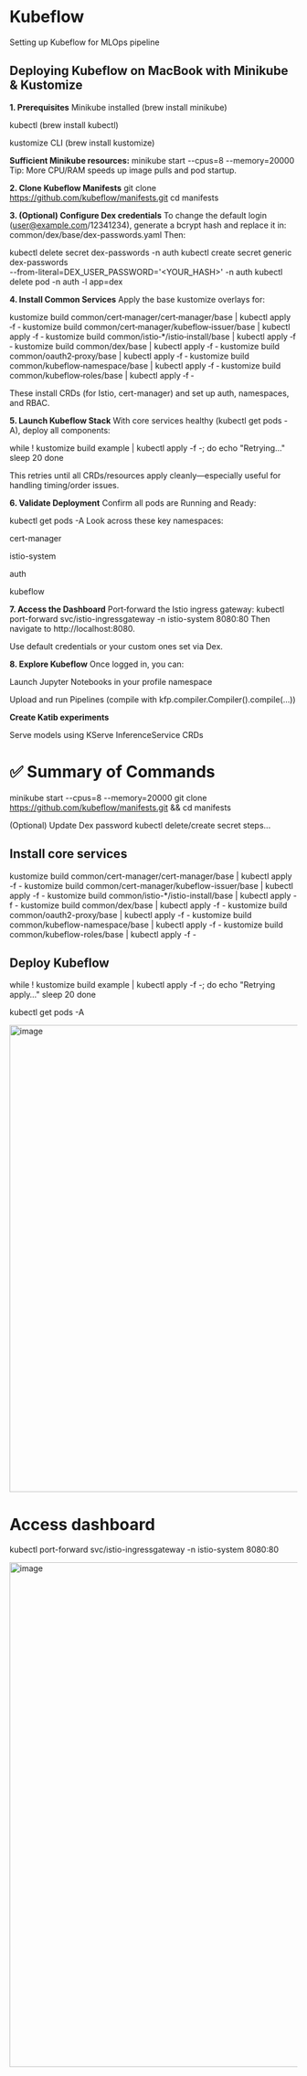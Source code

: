 # Kubeflow
Setting up Kubeflow for MLOps pipeline


## Deploying Kubeflow on MacBook with Minikube & Kustomize
**1. Prerequisites**
Minikube installed (brew install minikube)

kubectl (brew install kubectl)

kustomize CLI (brew install kustomize) 


**Sufficient Minikube resources:**
minikube start --cpus=8 --memory=20000
Tip: More CPU/RAM speeds up image pulls and pod startup.

**2. Clone Kubeflow Manifests**
git clone https://github.com/kubeflow/manifests.git
cd manifests

**3. (Optional) Configure Dex credentials**
To change the default login (user@example.com/12341234), generate a bcrypt hash and replace it in:
common/dex/base/dex-passwords.yaml
Then:


kubectl delete secret dex-passwords -n auth
kubectl create secret generic dex-passwords \
  --from-literal=DEX_USER_PASSWORD='<YOUR_HASH>' -n auth
kubectl delete pod -n auth -l app=dex


**4. Install Common Services**
Apply the base kustomize overlays for:

kustomize build common/cert‑manager/cert‑manager/base | kubectl apply ‑f ‑
kustomize build common/cert‑manager/kubeflow‑issuer/base | kubectl apply ‑f ‑
kustomize build common/istio‑*/istio‑install/base | kubectl apply ‑f ‑
kustomize build common/dex/base | kubectl apply ‑f ‑
kustomize build common/oauth2‑proxy/base | kubectl apply ‑f ‑
kustomize build common/kubeflow‑namespace/base | kubectl apply ‑f ‑
kustomize build common/kubeflow‑roles/base | kubectl apply ‑f ‑

These install CRDs (for Istio, cert-manager) and set up auth, namespaces, and RBAC.

**5. Launch Kubeflow Stack**
With core services healthy (kubectl get pods -A), deploy all components:

while ! kustomize build example | kubectl apply -f -; do
  echo "Retrying…"
  sleep 20
done

This retries until all CRDs/resources apply cleanly—especially useful for handling timing/order issues. 


**6. Validate Deployment**
Confirm all pods are Running and Ready:


kubectl get pods -A
Look across these key namespaces:

cert-manager

istio-system

auth

kubeflow

**7. Access the Dashboard**
Port‑forward the Istio ingress gateway:
kubectl port-forward svc/istio-ingressgateway -n istio-system 8080:80
Then navigate to http://localhost:8080.

Use default credentials or your custom ones set via Dex.

**8. Explore Kubeflow**
Once logged in, you can:

Launch Jupyter Notebooks in your profile namespace

Upload and run Pipelines (compile with kfp.compiler.Compiler().compile(...))

**Create Katib experiments**

Serve models using KServe InferenceService CRDs

# ✅ Summary of Commands

minikube start --cpus=8 --memory=20000
git clone https://github.com/kubeflow/manifests.git && cd manifests

(Optional) Update Dex password
kubectl delete/create secret steps...

## Install core services
kustomize build common/cert-manager/cert-manager/base | kubectl apply -f -
kustomize build common/cert-manager/kubeflow-issuer/base | kubectl apply -f -
kustomize build common/istio-*/istio-install/base | kubectl apply -f -
kustomize build common/dex/base | kubectl apply -f -
kustomize build common/oauth2-proxy/base | kubectl apply -f -
kustomize build common/kubeflow-namespace/base | kubectl apply -f -
kustomize build common/kubeflow-roles/base | kubectl apply -f -


## Deploy Kubeflow
while ! kustomize build example | kubectl apply -f -; do
  echo "Retrying apply…"
  sleep 20
done

kubectl get pods -A

<img width="1536" height="817" alt="image" src="https://github.com/user-attachments/assets/17b192ef-6e54-4150-ab8f-692e80211187" />


# Access dashboard
kubectl port-forward svc/istio-ingressgateway -n istio-system 8080:80

<img width="1536" height="883" alt="image" src="https://github.com/user-attachments/assets/172fcd1e-cb5f-4892-86e3-fe85074a17e9" />

